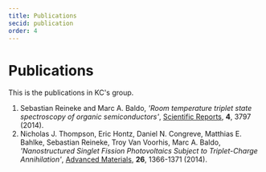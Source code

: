 ```yaml
---
title: Publications
secid: publication
order: 4
---
```



Publications
========

This is the publications in KC's group.


1. Sebastian Reineke and Marc A. Baldo, *'Room temperature triplet state spectroscopy of organic semiconductors'*, [Scientific Reports][1], **4**, 3797 (2014).
2. Nicholas J. Thompson, Eric Hontz, Daniel N. Congreve, Matthias E. Bahlke, Sebastian Reineke, Troy Van Voorhis, Marc A. Baldo, *'Nanostructured Singlet Fission Photovoltaics Subject to Triplet-Charge Annihilation'*, [Advanced Materials][2], **26**, 1366-1371 (2014).




[1]: http://www.nature.com/srep/2014/140121/srep03797/full/srep03797.html
[2]: http://onlinelibrary.wiley.com/doi/10.1002/adma.201304588/abstract



